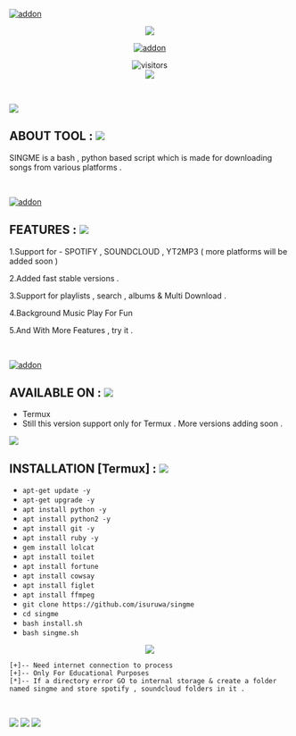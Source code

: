 <a href="https://github.com/isuruwa"><img title="addon" src="https://img.shields.io/badge/isuruwa-SINGME-brightgreen?style=for-the-badge&logo=appveyor"></a>
<br>
<p align="center">
<img src="https://img.icons8.com/nolan/256/earbud-headphones.png"/>
<p align="center">
<a href="https://github.com/singme"><img title="addon" src="https://img.shields.io/badge/isuruwa-SINGME-blueviolet?style=for-the-badge&logo=appveyor"></a>
<br>
<p align="center">
<img align="center" alt="visitors" src="https://visitor-badge.glitch.me/badge?page_id=isuruwa" />
<br>
<a href="https://hits.seeyoufarm.com"><img src="https://hits.seeyoufarm.com/api/count/incr/badge.svg?url=https%3A%2F%2Fgithub.com%2Fisuruwa&count_bg=%2379C83D&title_bg=%23555555&icon=&icon_color=%23E7E7E7&title=hits&edge_flat=false"/></a>
</p>
<br>

<p>
  
<img src="https://img.shields.io/badge/isuruwa-ABOUT%20TOOL-blueviolet?style=for-the-badge&logo=appveyor">
  
 ## ABOUT TOOL : <img src="https://img.icons8.com/nolan/64/musical.png"/>
  
SINGME is a bash , python based script which is made for downloading songs from various platforms .


</p>

<br>


<a href="https://github.com/isuruwa"><img title="addon" src="https://img.shields.io/badge/isuruwa-Features-ff69b4?style=for-the-badge&logo=appveyor"></a>
  
  
## FEATURES : <img src="https://img.icons8.com/nolan/64/musical.png"/>
  
1.Support for - SPOTIFY , SOUNDCLOUD , YT2MP3 ( more platforms will be added soon )
  
2.Added fast stable versions . 
  
3.Support for playlists , search , albums & Multi Download .
  
4.Background Music Play For Fun
  
5.And With More Features , try it . 


</p>

<br>

<p>
  
<a href="https://github.com/isuruwa"><img title="addon" src="https://img.shields.io/badge/isuruwa-Available-brightgreen?style=for-the-badge&logo=appveyor"></a>

  
## AVAILABLE ON : <img src="https://img.icons8.com/nolan/64/musical.png"/>
  
* Termux
* Still this version support only for Termux  . More versions adding soon .
  
<img src="https://img.icons8.com/doodle/128/000000/audio-wave2--v1.png"/>
  
  
## INSTALLATION [Termux] : <img src="https://img.icons8.com/nolan/64/musical.png"/>
  
* `apt-get update -y`
* `apt-get upgrade -y`
* `apt install python -y`
* `apt install python2 -y`
* `apt install git -y`
* `apt install ruby -y`
* `gem install lolcat`
* `apt install toilet`
* `apt install fortune`
* `apt install cowsay`
* `apt install figlet`
* `apt install ffmpeg`
* `git clone https://github.com/isuruwa/singme`
* `cd singme`
* `bash install.sh`
* `bash singme.sh`

  
<p align="center">
  
<img src="https://img.icons8.com/doodle/100/000000/minor-music.png"/>
  
</p>

```
[+]-- Need internet connection to process
[+]-- Only For Educational Purposes
[*]-- If a directory error GO to internal storage & create a folder named singme and store spotify , soundcloud folders in it .
  
```
  
<br>

<img src="https://img.shields.io/badge/isuruwa-Thank%20You-brightgreen?style=social&logo=appveyor"/>

<img src="https://img.shields.io/badge/isuruwa-STAY%20SAFE-brightgreen?style=flat-square&logo=appveyor"/>

<img src="https://img.shields.io/badge/isuruwa-EXPECT%20US-red?style=for-the-badge&logo=appveyor"/>
